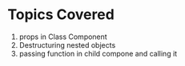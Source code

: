 # Topics Covered
 1. props in  Class Component
 2. Destructuring nested objects
 3. passing function in child compone and calling it

